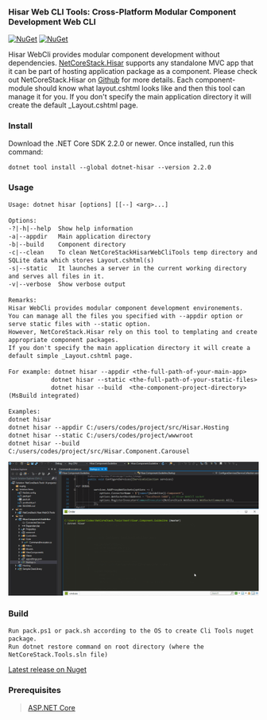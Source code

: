 ### Hisar Web CLI Tools: Cross-Platform Modular Component Development Web CLI
[![NuGet](https://img.shields.io/nuget/v/NetCoreStack.Hisar.WebCli.Tools.svg?longCache=true&style=flat-square)](https://www.nuget.org/packages/NetCoreStack.Hisar.WebCli.Tools)
[![NuGet](https://img.shields.io/nuget/dt/NetCoreStack.Hisar.WebCli.Tools.svg?longCache=true&style=flat-square)](https://www.nuget.org/packages/NetCoreStack.Hisar.WebCli.Tools)


Hisar WebCli provides modular component development without dependencies.
[NetCoreStack.Hisar](https://github.com/NetCoreStack/Hisar) supports any standalone MVC app that it can be part of 
hosting application package as a component. Please check out NetCoreStack.Hisar on [Github]([NetCoreStack.Hisar](https://github.com/NetCoreStack/Hisar)) for more details.
Each component-module should know what layout.cshtml looks like and then this tool can manage it for you.
If you don't specify the main application directory it will create the default _Layout.cshtml page.


### Install
Download the .NET Core SDK 2.2.0 or newer. Once installed, run this command:

	dotnet tool install --global dotnet-hisar --version 2.2.0

### Usage

    Usage: dotnet hisar [options] [[--] <arg>...]

    Options:
    -?|-h|--help  Show help information
    -a|--appdir   Main application directory
    -b|--build    Component directory
    -c|--clean    To clean NetCoreStackHisarWebCliTools temp directory and SQLite data which stores Layout.cshtml(s)
    -s|--static   It launches a server in the current working directory and serves all files in it.
    -v|--verbose  Show verbose output

    Remarks:
    Hisar WebCli provides modular component development environements.
    You can manage all the files you specified with --appdir option or serve static files with --static option.
    However, NetCoreStack.Hisar rely on this tool to templating and create appropriate component packages.
    If you don't specify the main application directory it will create a default simple _Layout.cshtml page.

    For example: dotnet hisar --appdir <the-full-path-of-your-main-app>
                dotnet hisar --static <the-full-path-of-your-static-files>
                dotnet hisar --build  <the-component-project-directory> (MsBuild integrated)

    Examples:
    dotnet hisar
    dotnet hisar --appdir C:/users/codes/project/src/Hisar.Hosting
    dotnet hisar --static C:/users/codes/project/wwwroot
    dotnet hisar --build C:/users/codes/project/src/Hisar.Component.Carousel

![](https://github.com/NetCoreStack/Tools/blob/master/NetCoreStackTools.gif)

### Build
    Run pack.ps1 or pack.sh according to the OS to create Cli Tools nuget package.
    Run dotnet restore command on root directory (where the NetCoreStack.Tools.sln file)

[Latest release on Nuget](https://www.nuget.org/packages/NetCoreStack.Hisar.WebCli.Tools/)

### Prerequisites
> [ASP.NET Core](https://github.com/aspnet/Home)
